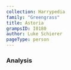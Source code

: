 ```yaml
---
collection: Harrypedia
family: "Greengrass"
title: Astoria
grampsID: I0180
author: Luke Schierer
pageType: person
---
```


### Analysis
